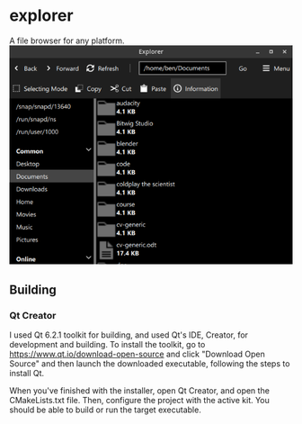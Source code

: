 # explorer
A file browser for any platform.
![](screenshot.png "screenshot")

## Building
### Qt Creator
I used Qt 6.2.1 toolkit for building, and used Qt's IDE, Creator, for development and building.
To install the toolkit, go to https://www.qt.io/download-open-source and click "Download Open Source"
and then launch the downloaded executable, following the steps to install Qt.

When you've finished with the installer, open Qt Creator, and open the CMakeLists.txt file. Then,
configure the project with the active kit. You should be able to build or run the target executable.